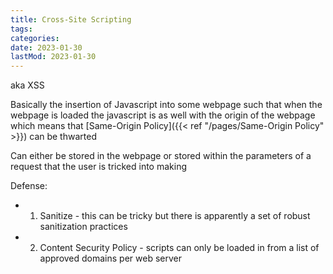 ```yaml
---
title: Cross-Site Scripting
tags:
categories:
date: 2023-01-30
lastMod: 2023-01-30
---
```

aka XSS

Basically the insertion of Javascript into some webpage such that when the webpage is loaded the javascript is as well with the origin of the webpage which means that [Same-Origin Policy]({{< ref "/pages/Same-Origin Policy" >}}) can be thwarted

Can either be stored in the webpage or stored within the parameters of a request that the user is tricked into making

Defense:

  + 1. Sanitize - this can be tricky but there is apparently a set of robust sanitization practices

  + 2. Content Security Policy - scripts can only be loaded in from a list of approved domains per web server
